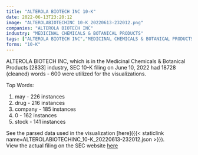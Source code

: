 ```yaml
---
title: "ALTEROLA BIOTECH INC 10-K"
date: 2022-06-13T23:20:12
image: "ALTEROLABIOTECHINC_10-K_20220613-232012.png"
companies: "ALTEROLA BIOTECH INC"
industry: "MEDICINAL CHEMICALS & BOTANICAL PRODUCTS"
tags: ["ALTEROLA BIOTECH INC","MEDICINAL CHEMICALS & BOTANICAL PRODUCTS","06-10-2022","10-K"]
forms: "10-K"
---
```

ALTEROLA BIOTECH INC, which is in the Medicinal Chemicals & Botanical Products [2833] industry, SEC 10-K filing on June 10, 2022 had 18728 (cleaned) words - 600 were utilized for the visualizations.

Top Words:
1. may - 226 instances
2. drug - 216 instances
3. company - 185 instances
4. 0 - 162 instances
5. stock - 141 instances


See the parsed data used in the visualization [here]({{< staticlink name=ALTEROLABIOTECHINC_10-K_20220613-232012.json >}}).  
View the actual filing on the SEC website [here](https://www.sec.gov/Archives/edgar/data/1442999/0001663577-22-000372.txt)